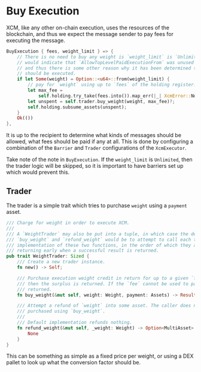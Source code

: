 # Buy Execution

XCM, like any other on-chain execution, uses the resources of the blockchain, and thus we expect the
message sender to pay fees for executing the message.


```rust
BuyExecution { fees, weight_limit } => {
	// There is no need to buy any weight is `weight_limit` is `Unlimited` since it
    // would indicate that `AllowTopLevelPaidExecutionFrom` was unused for execution
    // and thus there is some other reason why it has been determined that this XCM
    // should be executed.
    if let Some(weight) = Option::<u64>::from(weight_limit) {
        // pay for `weight` using up to `fees` of the holding register.
        let max_fee =
            self.holding.try_take(fees.into()).map_err(|_| XcmError::NotHoldingFees)?;
        let unspent = self.trader.buy_weight(weight, max_fee)?;
        self.holding.subsume_assets(unspent);
    }
    Ok(())
},
```

It is up to the recipient to determine what kinds of messages should be allowed, what fees should be
paid if any at all. This is done by configuring a combination of the `Barrier` and `Trader`
configurations of the `XcmExecutor`.

Take note of the note in `BuyExecution`. If the `weight_limit` is `Unlimited`, then the trader logic will be skipped, so it is important to have barriers set up which would prevent this.


<!-- slide:break -->

## Trader

The trader is a simple trait which tries to purchase `weight` using a `payment` asset.

```rust
/// Charge for weight in order to execute XCM.
///
/// A `WeightTrader` may also be put into a tuple, in which case the default behavior of
/// `buy_weight` and `refund_weight` would be to attempt to call each tuple element's own
/// implementation of these two functions, in the order of which they appear in the tuple,
/// returning early when a successful result is returned.
pub trait WeightTrader: Sized {
	/// Create a new trader instance.
	fn new() -> Self;

	/// Purchase execution weight credit in return for up to a given `fee`. If less of the fee is required
	/// then the surplus is returned. If the `fee` cannot be used to pay for the `weight`, then an error is
	/// returned.
	fn buy_weight(&mut self, weight: Weight, payment: Assets) -> Result<Assets, XcmError>;

	/// Attempt a refund of `weight` into some asset. The caller does not guarantee that the weight was
	/// purchased using `buy_weight`.
	///
	/// Default implementation refunds nothing.
	fn refund_weight(&mut self, _weight: Weight) -> Option<MultiAsset> {
		None
	}
}
```

This can be something as simple as a fixed price per weight, or using a DEX pallet to look up what the conversion factor should be.
